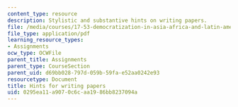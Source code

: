 ```yaml
---
content_type: resource
description: Stylistic and substantive hints on writing papers.
file: /media/courses/17-53-democratization-in-asia-africa-and-latin-america-fall-2001/0295ea11a9070c6caa1986bb8237094a_hintsforwritingpapers.pdf
file_type: application/pdf
learning_resource_types:
- Assignments
ocw_type: OCWFile
parent_title: Assignments
parent_type: CourseSection
parent_uid: d69bb028-797d-059b-59fa-e52aa0242e93
resourcetype: Document
title: Hints for writing papers
uid: 0295ea11-a907-0c6c-aa19-86bb8237094a
---
```

